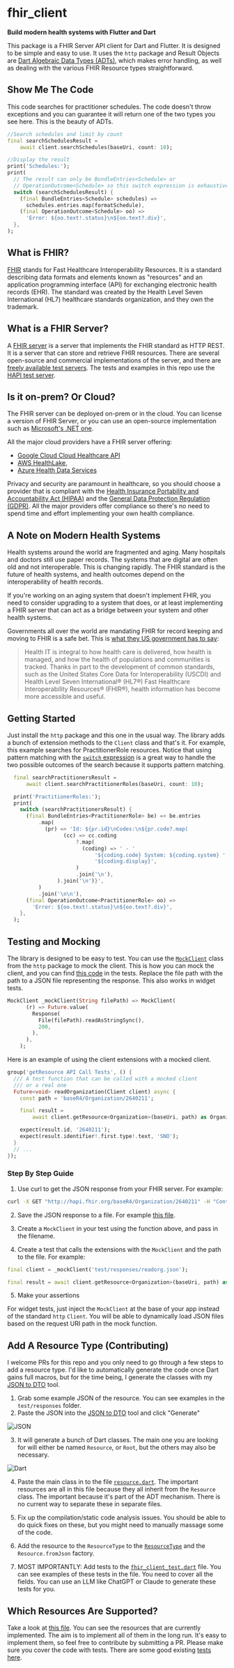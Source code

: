 # fhir_client

**Build modern health systems with Flutter and Dart**

This package is a FHIR Server API client for Dart and Flutter. It is designed to be simple and easy to use. It uses the `http` package and Result Objects are [Dart Algebraic Data Types (ADTs)](https://dart.dev/language/patterns#algebraic-data-types), which makes error handling, as well as dealing with the various FHIR Resource types straightforward.

## Show Me The Code

This code searches for practitioner schedules. The code doesn't throw exceptions and you can guarantee it will return one of the two types you see here. This is the beauty of ADTs.

```dart
//Search schedules and limit by count
final searchSchedulesResult =
    await client.searchSchedules(baseUri, count: 10);

//Display the result
print('Schedules:');
print(
  // The result can only be BundleEntries<Schedule> or
  // OperationOutcome<Schedule> so this switch expression is exhaustive
  switch (searchSchedulesResult) {
    (final BundleEntries<Schedule> schedules) =>
      schedules.entries.map(formatSchedule),
    (final OperationOutcome<Schedule> oo) =>
      'Error: ${oo.text!.status}\n${oo.text?.div}',
  },
);
```

## What is FHIR?

[FHIR](https://www.hl7.org/fhir/overview.html) stands for Fast Healthcare Interoperability Resources. It is a standard describing data formats and elements known as "resources" and an application programming interface (API) for exchanging electronic health records (EHR). The standard was created by the Health Level Seven International (HL7) healthcare standards organization, and they own the trademark. 

## What is a FHIR Server?

A [FHIR server](https://build.fhir.org/http.html) is a server that implements the FHIR standard as HTTP REST. It is a server that can store and retrieve FHIR resources. There are several open-source and commercial implementations of the server, and there are [freely available test servers](https://confluence.hl7.org/display/FHIR/Public+Test+Servers). The tests and examples in this repo use the [HAPI test server](https://hapifhir.io/). 

## Is it on-prem? Or Cloud?

The FHIR server can be deployed on-prem or in the cloud. You can license a version of FHIR Server, or you can use an open-source implementation such as [Microsoft's .NET one](https://github.com/microsoft/fhir-server). 

All the major cloud providers have a FHIR server offering: 

- [Google Cloud Cloud Healthcare API](https://cloud.google.com/healthcare-api?hl=en) 
- [AWS HealthLake](https://aws.amazon.com/healthlake/), 
- [Azure Health Data Services](https://azure.microsoft.com/en-us/services/azure-api-for-fhir/)

Privacy and security are paramount in healthcare, so you should choose a provider that is compliant with the [Health Insurance Portability and Accountability Act (HIPAA)](https://www.hhs.gov/hipaa/index.html) and the [General Data Protection Regulation (GDPR)](https://gdpr.eu/). All the major providers offer compliance so there's no need to spend time and effort implementing your own health compliance. 

## A Note on Modern Health Systems

Health systems around the world are fragmented and aging. Many hospitals and doctors still use paper records. The systems that are digital are often old and not interoperable. This is changing rapidly. The FHIR standard is the future of health systems, and health outcomes depend on the interoperability of health records.

If you're working on an aging system that doesn't implement FHIR, you need to consider upgrading to a system that does, or at least implementing a FHIR server that can act as a bridge between your system and other health systems. 

Governments all over the world are mandating FHIR for record keeping and moving to FHIR is a safe bet. This is [what they US government has to say](https://www.hhs.gov/about/news/2023/03/27/new-federal-health-strategy-sights-heathier-innovative-equitable-health-care-experience.html):

> Health IT is integral to how health care is delivered, how health is managed, and how the health of populations and communities is tracked. Thanks in part to the development of common standards, such as the United States Core Data for Interoperability (USCDI) and Health Level Seven International® (HL7®) Fast Healthcare Interoperability Resources® (FHIR®), health information has become more accessible and useful. 

## Getting Started

Just install the `http` package and this one in the usual way. The library adds a bunch of extension methods to the `Client` class and that's it. For example, this example searches for PractitionerRole resources. Notice that using pattern matching with the [`switch` expression](https://www.christianfindlay.com/blog/dart-switch-expressions) is a great way to handle the two possible outcomes of the search because it supports pattern matching.

```dart
  final searchPractitionersResult =
      await client.searchPractitionerRoles(baseUri, count: 10);

  print('PractitionerRoles:');
  print(
    switch (searchPractitionersResult) {
      (final BundleEntries<PractitionerRole> be) => be.entries
          .map(
            (pr) => 'Id: ${pr.id}\nCodes:\n${pr.code?.map(
                  (cc) => cc.coding
                      ?.map(
                        (coding) => ' - '
                            '${coding.code} System: ${coding.system} '
                            '${coding.display}',
                      )
                      .join('\n'),
                ).join('\n')}',
          )
          .join('\n\n'),
      (final OperationOutcome<PractitionerRole> oo) =>
        'Error: ${oo.text!.status}\n${oo.text?.div}',
    },
  );
```

## Testing and Mocking

The library is designed to be easy to test. You can use the [`MockClient`](https://pub.dev/documentation/http/latest/http.testing/MockClient-class.html) class from the `http` package to mock the client. This is how you can mock the client, and you can find [this code](https://github.com/MelbourneDeveloper/fhir_client/blob/e72f37284b1bced7c82f9bef3f079581e4e7b61c/test/fhir_client_test.dart#L361) in the tests. Replace the file path with the path to a JSON file representing the response. This also works in widget tests. 

```dart
MockClient _mockClient(String filePath) => MockClient(
      (r) => Future.value(
        Response(
          File(filePath).readAsStringSync(),
          200,
        ),
      ),
    );
```

Here is an example of using the client extensions with a mocked client.

```dart
group('getResource API Call Tests', () {
  /// A test function that can be called with a mocked client
  /// or a real one
  Future<void> readOrganization(Client client) async {
    const path = 'baseR4/Organization/2640211';

    final result =
        await client.getResource<Organization>(baseUri, path) as Organization;

    expect(result.id, '2640211');
    expect(result.identifier!.first.type!.text, 'SNO');
  }
  // ...
});
```
### Step By Step Guide

1. Use curl to get the JSON response from your FHIR server. For example:

```bash
curl -X GET "http://hapi.fhir.org/baseR4/Organization/2640211" -H "Content-Type: application/json"
```

2. Save the JSON response to a file. For example [this file](test/responses/readorg.json). 

3. Create a `MockClient` in your test using the function above, and pass in the filename.

4. Create a test that calls the extensions with the `MockClient` and the path to the file. For example:

```dart
final client = _mockClient('test/responses/readorg.json');

final result = await client.getResource<Organization>(baseUri, path) as Organization;
```

5. Make your assertions

For widget tests, just inject the `MockClient` at the base of your app instead of the standard `http` `Client`. You will be able to dynamically load JSON files based on the request URI path in the mock function.

## Add A Resource Type (Contributing)

I welcome PRs for this repo and you only need to go through a few steps to add a resource type. I'd like to automatically generate the code once Dart gains full macros, but for the time being, I generate the classes with my [JSON to DTO](https://melbournedeveloper.github.io/json_to_dto/#/) tool.

1. Grab some example JSON of the resource. You can see examples in the `test/responses` folder.
2. Paste the JSON into the [JSON to DTO](https://melbournedeveloper.github.io/json_to_dto/#/) tool and click "Generate"

![JSON](doco/generate.png)

3. It will generate a bunch of Dart classes. The main one you are looking for will either be named `Resource`, or `Root`, but the others may also be necessary.

![Dart](doco/generate2.png)

4. Paste the main class in to the file [`resource.dart`](lib/models/resource.dart). The important resources are all in this file because they all inherit from the `Resource` class. The important because it's part of the ADT mechanism. There is no current way to separate these in separate files.

5. Fix up the compilation/static code analysis issues. You should be able to do quick fixes on these, but you might need to manually massage some of the code.

6. Add the resource to the `ResourceType` to the [`ResourceType`](lib/models/value_sets/resource_type.dart) and the `Resource.fromJson` factory.

7. MOST IMPORTANTLY: Add tests to the [`fhir_client_test.dart`](test/fhir_client_test.dart) file. You can see examples of these tests in the file. You need to cover all the fields. You can use an LLM like ChatGPT or Claude to generate these tests for you.

## Which Resources Are Supported?

Take a look at [this file](lib/models/resource.dart). You can see the resources that are currently implemented. The aim is to implement all of them in the long run. It's easy to implement them, so feel free to contribute by submitting a PR. Please make sure you cover the code with tests. There are some good existing [tests here](test/fhir_client_test.dart).